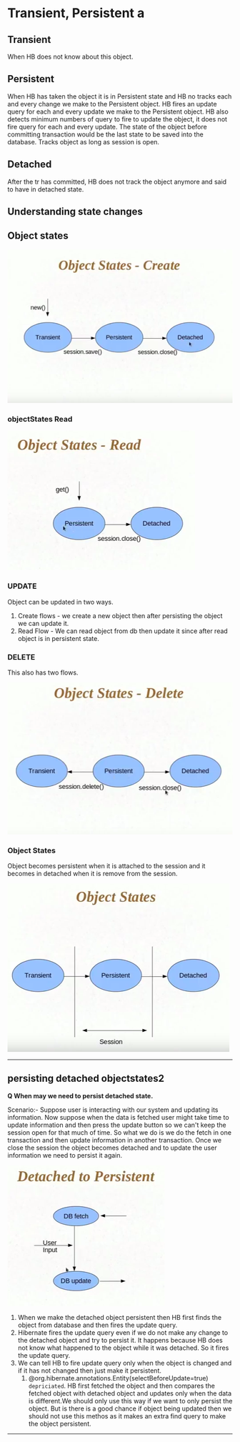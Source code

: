 # Transient, Persistent a

## Transient

When HB does not know about this object.

## Persistent

When HB has taken the object it is in Persistent state and HB no tracks each and every change we make to the Persistent object.
HB fires an update query for each and every update we make to the Persistent object.
HB also detects minimum numbers of query to fire to update the object, it does not fire query for each and every update.
The state of the object before committing transaction would be the last state to be saved into the database.
Tracks object as long as session is open.

## Detached

After the tr has committed, HB does not track the object anymore and said to have in detached state.

## Understanding state changes

## **Object states**

![object states](objectStates.png)

### objectStates Read

![object states read](objectStatesRead.png)

### UPDATE

Object can be updated in two ways.

1. Create flows - we create a new object then after persisting the object we can update it.
2. Read Flow - We can read object from db then update it since after read object is in persistent state.

### DELETE

This also has two flows.

![objectStateDelete](objectStateDelete.png)

### Object States

Object becomes persistent when it is attached to the session and it becomes in detached when  it is remove from the session.

![object states2](objectstates2.png)

--------------------

## persisting detached objectstates2

**Q When may we need to persist detached state.**

Scenario:- Suppose user is interacting with our system and updating its information.
Now suppose when the data is fetched user might take time to update information and then press the update button so we can't keep the session open for that much of time.
So what we do is we do the fetch in one transaction and then update information in another transaction.
Once we close the session the object becomes detached and to update the user information we need to persist it again.

![detached to persist](detachedToPersist.png)

1. When we make the detached object persistent then HB first finds the object from database and then fires the update query.
2. Hibernate fires the update query even if we do not make any change to the detached object and try to persist it. It happens because HB does not know what happened to the object while it was detached. So it fires the update query.
3. We can tell HB to fire update query only when the object is changed and if it has not changed then just make it persistent.
    1. @org.hibernate.annotations.Entity(selectBeforeUpdate=true) `depriciated`. HB first fetched the object and then compares the fetched object with detached object and updates only when the data is different.We should only use this way if we want to only persist the object. But is there is a good chance if object being updated then we should not use this methos as it makes an extra find query to make the object persistent.

-----------------------------------------------------